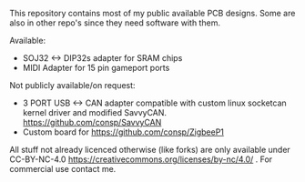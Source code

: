 This repository contains most of my public available PCB designs. Some are also in other repo's since they need software with them.

Available:

* SOJ32 <-> DIP32s adapter for SRAM chips
* MIDI Adapter for 15 pin gameport ports

Not publicly available/on request:

* 3 PORT USB <-> CAN adapter compatible with custom linux socketcan kernel driver and modified SavvyCAN. https://github.com/consp/SavvyCAN
* Custom board for https://github.com/consp/ZigbeeP1

All stuff not already licenced otherwise (like forks) are only available under CC-BY-NC-4.0 https://creativecommons.org/licenses/by-nc/4.0/ . For commercial use contact me.